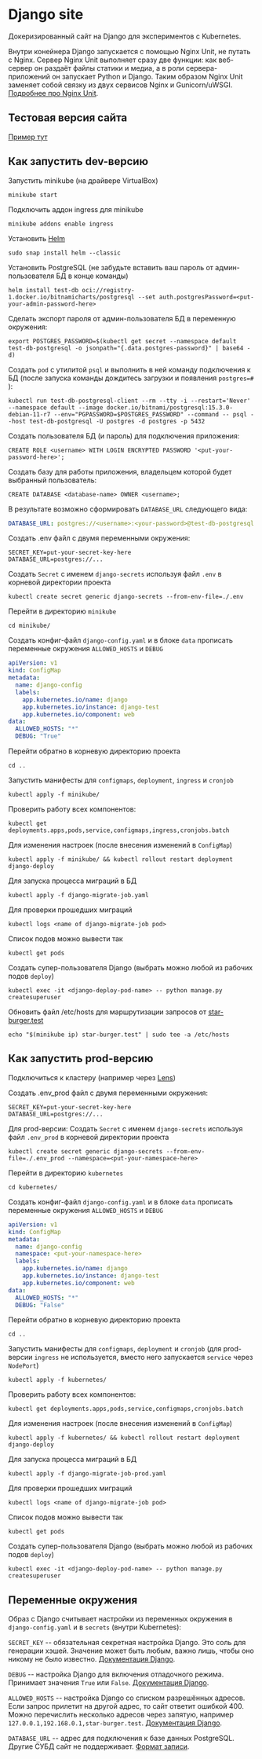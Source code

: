 # Django site

Докеризированный сайт на Django для экспериментов с Kubernetes.

Внутри конейнера Django запускается с помощью Nginx Unit, не путать с Nginx. Сервер Nginx Unit выполняет сразу две функции: как веб-сервер он раздаёт файлы статики и медиа, а в роли сервера-приложений он запускает Python и Django. Таким образом Nginx Unit заменяет собой связку из двух сервисов Nginx и Gunicorn/uWSGI. [Подробнее про Nginx Unit](https://unit.nginx.org/).

## Тестовая версия сайта

[Пример тут](https://edu-happy-goldberg.sirius-k8s.dvmn.org/)

## Как запустить dev-версию

Запустить minikube (на драйвере VirtualBox)
```shell
minikube start
```

Подключить аддон ingress для minikube
```shell
minikube addons enable ingress
```

Установить [Helm](https://helm.sh/)
```shell
sudo snap install helm --classic
```

Установить PostgreSQL (не забудьте вставить ваш пароль от админ-пользователя БД в конце команды)
```shell
helm install test-db oci://registry-1.docker.io/bitnamicharts/postgresql --set auth.postgresPassword=<put-your-admin-password-here>
```

Сделать экспорт пароля от админ-пользователя БД в переменную окружения:
```shell
export POSTGRES_PASSWORD=$(kubectl get secret --namespace default test-db-postgresql -o jsonpath="{.data.postgres-password}" | base64 -d)
```

Создать `pod` с утилитой `psql` и выполнить в ней команду подключения к БД (после запуска команды дождитесь загрузки и появления `postgres=# `):
```shell
kubectl run test-db-postgresql-client --rm --tty -i --restart='Never' --namespace default --image docker.io/bitnami/postgresql:15.3.0-debian-11-r7 --env="PGPASSWORD=$POSTGRES_PASSWORD" --command -- psql --host test-db-postgresql -U postgres -d postgres -p 5432
```

Создать пользователя БД (и пароль) для подключения приложения:
```shell
CREATE ROLE <username> WITH LOGIN ENCRYPTED PASSWORD '<put-your-password-here>';
```

Создать базу для работы приложения, владельцем которой будет выбранный пользователь:
```shell
CREATE DATABASE <database-name> OWNER <username>;
```

В результате возможно сформировать `DATABASE_URL` следующего вида:
```yaml
DATABASE_URL: postgres://<username>:<your-password>@test-db-postgresql:5432/<database-name>
```

Создать .env файл с двумя переменными окружения:
```dotenv
SECRET_KEY=put-your-secret-key-here
DATABASE_URL=postgres://...
```

Создать `Secret` c именем `django-secrets` используя файл `.env` в корневой директории проекта
```shell
kubectl create secret generic django-secrets --from-env-file=./.env
```

Перейти в директорию `minikube`
```shell
cd minikube/
```

Создать конфиг-файл `django-config.yaml` и в блоке `data` прописать переменные окружения `ALLOWED_HOSTS` и `DEBUG`
```yaml
apiVersion: v1
kind: ConfigMap
metadata:
  name: django-config
  labels:
    app.kubernetes.io/name: django
    app.kubernetes.io/instance: django-test
    app.kubernetes.io/component: web
data:
  ALLOWED_HOSTS: "*"
  DEBUG: "True"
```

Перейти обратно в корневую директорию проекта
```shell
cd ..
```

Запустить манифесты для `configmaps`, `deployment`, `ingress` и `cronjob`
```shell
kubectl apply -f minikube/
```

Проверить работу всех компонентов:
```shell
kubectl get deployments.apps,pods,service,configmaps,ingress,cronjobs.batch
```

Для изменения настроек (после внесения изменений в `ConfigMap`)
```shell
kubectl apply -f minikube/ && kubectl rollout restart deployment django-deploy
```

Для запуска процесса миграций в БД
```shell
kubectl apply -f django-migrate-job.yaml
```

Для проверки прошедших миграций
```shell
kubectl logs <name of django-migrate-job pod>
```

Список подов можно вывести так
```shell
kubectl get pods
```

Создать супер-пользователя Django (выбрать можно любой из рабочих подов `deploy`)
```shell
kubectl exec -it <django-deploy-pod-name> -- python manage.py createsuperuser
```

Обновить файл /etc/hosts для маршрутизации запросов от [star-burger.test](star-burger.test)
```shell
echo "$(minikube ip) star-burger.test" | sudo tee -a /etc/hosts
```

## Как запустить prod-версию

Подключиться к кластеру (например через [Lens](https://k8slens.dev/))

Создать .env_prod файл с двумя переменными окружения:
```dotenv
SECRET_KEY=put-your-secret-key-here
DATABASE_URL=postgres://...
```

Для prod-версии: Создать `Secret` c именем `django-secrets` используя файл `.env_prod` в корневой директории проекта
```shell
kubectl create secret generic django-secrets --from-env-file=./.env_prod --namespace=<put-your-namespace-here>
```

Перейти в директорию `kubernetes`
```shell
cd kubernetes/
```

Создать конфиг-файл `django-config.yaml` и в блоке `data` прописать переменные окружения `ALLOWED_HOSTS` и `DEBUG`
```yaml
apiVersion: v1
kind: ConfigMap
metadata:
  name: django-config
  namespace: <put-your-namespace-here>
  labels:
    app.kubernetes.io/name: django
    app.kubernetes.io/instance: django-test
    app.kubernetes.io/component: web
data:
  ALLOWED_HOSTS: "*"
  DEBUG: "False"
```

Перейти обратно в корневую директорию проекта
```shell
cd ..
```

Запустить манифесты для `configmaps`, `deployment` и `cronjob` (для prod-версии `ingress` не используется, вместо него запускается `service` через `NodePort`)
```shell
kubectl apply -f kubernetes/
```

Проверить работу всех компонентов:
```shell
kubectl get deployments.apps,pods,service,configmaps,cronjobs.batch
```

Для изменения настроек (после внесения изменений в `ConfigMap`)
```shell
kubectl apply -f kubernetes/ && kubectl rollout restart deployment django-deploy
```

Для запуска процесса миграций в БД
```shell
kubectl apply -f django-migrate-job-prod.yaml
```

Для проверки прошедших миграций
```shell
kubectl logs <name of django-migrate-job pod>
```

Список подов можно вывести так
```shell
kubectl get pods
```

Создать супер-пользователя Django (выбрать можно любой из рабочих подов `deploy`)
```shell
kubectl exec -it <django-deploy-pod-name> -- python manage.py createsuperuser
```

## Переменные окружения

Образ с Django считывает настройки из переменных окружения в `django-config.yaml` и в `secrets` (внутри Kubernetes):

`SECRET_KEY` -- обязательная секретная настройка Django. Это соль для генерации хэшей. Значение может быть любым, важно лишь, чтобы оно никому не было известно. [Документация Django](https://docs.djangoproject.com/en/3.2/ref/settings/#secret-key).

`DEBUG` -- настройка Django для включения отладочного режима. Принимает значения `True` или `False`. [Документация Django](https://docs.djangoproject.com/en/3.2/ref/settings/#std:setting-DEBUG).

`ALLOWED_HOSTS` -- настройка Django со списком разрешённых адресов. Если запрос прилетит на другой адрес, то сайт ответит ошибкой 400. Можно перечислить несколько адресов через запятую, например `127.0.0.1,192.168.0.1,star-burger.test`. [Документация Django](https://docs.djangoproject.com/en/3.2/ref/settings/#allowed-hosts).

`DATABASE_URL` -- адрес для подключения к базе данных PostgreSQL. Другие СУБД сайт не поддерживает. [Формат записи](https://github.com/jacobian/dj-database-url#url-schema).
